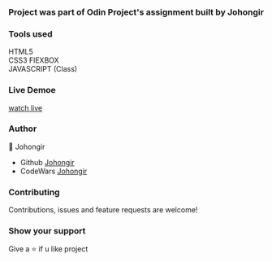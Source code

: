 ### Project was part of Odin Project's assignment built by Johongir


### Tools used 
HTML5 \
CSS3 FlEXBOX \
JAVASCRIPT (Class)


### Live Demoe
[watch live](https://johongirr.github.io/library/)


### Author
:man: Johongir 
* Github [Johongir](https://github.com/Johongirr)
* CodeWars [Johongir](https://www.codewars.com/users/Johongirmdmdmd?refreshed=true)


### Contributing
Contributions, issues and feature requests are welcome!


### Show your support
Give a :star: if u like project
